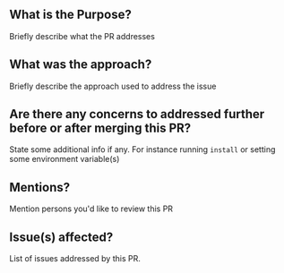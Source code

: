 ## What is the Purpose?
Briefly describe what the PR addresses

## What was the approach?
Briefly describe the approach used to address the issue

## Are there any concerns to addressed further before or after merging this PR?
State some additional info if any. For instance running `install` or setting some environment variable(s)

## Mentions?
Mention persons you'd like to review this PR

## Issue(s) affected?
List of issues addressed by this PR. 
